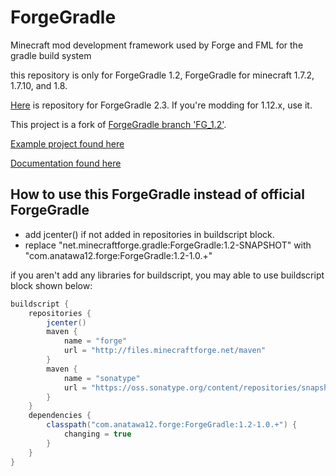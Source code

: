 ForgeGradle
===========

Minecraft mod development framework used by Forge and FML for the gradle build system

this repository is only for ForgeGradle 1.2, ForgeGradle for minecraft 1.7.2, 1.7.10, and 1.8.

[Here](https://github.com/anatawa12/ForgeGradle-2.3) is repository for ForgeGradle 2.3. If you're modding for 1.12.x, use it.

This project is a fork of [ForgeGradle branch 'FG_1.2'](https://github.com/MinecraftForge/ForgeGradle/tree/FG_1.2).

[Example project found here](https://github.com/anatawa12/ForgeGradle-example)

[Documentation found here](http://forgegradle.readthedocs.org/)

## How to use this ForgeGradle instead of official ForgeGradle

- add jcenter() if not added in repositories in buildscript block.
- replace "net.minecraftforge.gradle:ForgeGradle:1.2-SNAPSHOT" with "com.anatawa12.forge:ForgeGradle:1.2-1.0.+"

if you aren't add any libraries for buildscript, you may able to use buildscript block shown below:

```groovy
buildscript {
    repositories {
        jcenter()
        maven { 
            name = "forge"
            url = "http://files.minecraftforge.net/maven"
        }
        maven {
            name = "sonatype"
            url = "https://oss.sonatype.org/content/repositories/snapshots/"
        }
    }
    dependencies {
        classpath("com.anatawa12.forge:ForgeGradle:1.2-1.0.+") {
            changing = true
        }
    }
}
```

